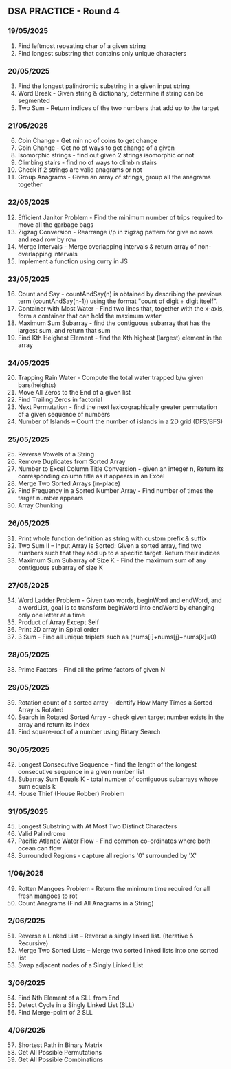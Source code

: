 ## DSA PRACTICE - Round 4

### 19/05/2025
1. Find leftmost repeating char of a given string
2. Find longest substring that contains only unique characters

### 20/05/2025
3. Find the longest palindromic substring in a given input string
4. Word Break - Given string & dictionary, determine if string can be segmented
5. Two Sum - Return indices of the two numbers that add up to the target

### 21/05/2025
6. Coin Change - Get min no of coins to get change
7. Coin Change - Get no of ways to get change of a given
8. Isomorphic strings - find out given 2 strings isomorphic or not
9. Climbing stairs - find no of ways to climb n stairs
10. Check if 2 strings are valid anagrams or not
11. Group Anagrams - Given an array of strings, group all the anagrams together

### 22/05/2025
12. Efficient Janitor Problem - Find the minimum number of trips required to move all the garbage bags
13. Zigzag Conversion - Rearrange i/p in zigzag pattern for give no rows and read row by row
14. Merge Intervals - Merge overlapping intervals & return array of non-overlapping intervals
15. Implement a function using curry in JS

### 23/05/2025
16. Count and Say - countAndSay(n) is obtained by describing the previous term (countAndSay(n-1)) using the format "count of digit + digit itself".
17. Container with Most Water - Find two lines that, together with the x-axis, form a container that can hold the maximum water
18. Maximum Sum Subarray - find the contiguous subarray that has the largest sum, and return that sum
19. Find Kth Heighest Element - find the Kth highest (largest) element in the array

### 24/05/2025
20. Trapping Rain Water - Compute the total water trapped b/w given bars(heights)
21. Move All Zeros to the End of a given list
22. Find Trailing Zeros in factorial
23. Next Permutation - find the next lexicographically greater permutation of a given sequence of numbers
24. Number of Islands – Count the number of islands in a 2D grid (DFS/BFS)

### 25/05/2025
25. Reverse Vowels of a String
26. Remove Duplicates from Sorted Array
27. Number to Excel Column Title Conversion - given an integer n, Return its corresponding column title as it appears in an Excel
28. Merge Two Sorted Arrays (in-place)
29. Find Frequency in a Sorted Number Array - Find number of times the target number appears
30. Array Chunking

### 26/05/2025
31. Print whole function definition as string with custom prefix & suffix
32. Two Sum II – Input Array is Sorted: Given a sorted array, find two numbers such that they add up to a specific target. Return their indices
33. Maximum Sum Subarray of Size K - Find the maximum sum of any contiguous subarray of size K

### 27/05/2025
34. Word Ladder Problem - Given two words, beginWord and endWord, and a wordList, goal is to transform beginWord into endWord by changing only one letter at a time
35. Product of Array Except Self
36. Print 2D array in Spiral order
37. 3 Sum - Find all unique triplets such as (nums[i]+nums[j]+nums[k]=0)

### 28/05/2025
38. Prime Factors - Find all the prime factors of given N

### 29/05/2025
39. Rotation count of a sorted array - Identify How Many Times a Sorted Array is Rotated
40. Search in Rotated Sorted Array - check given target number exists in the array and return its index
41. Find square-root of a number using Binary Search

### 30/05/2025
42. Longest Consecutive Sequence - find the length of the longest consecutive sequence in a given number list
43. Subarray Sum Equals K - total number of contiguous subarrays whose sum equals k
44. House Thief (House Robber) Problem

### 31/05/2025
45. Longest Substring with At Most Two Distinct Characters
46. Valid Palindrome
47. Pacific Atlantic Water Flow - Find common co-ordinates where both ocean can flow
48. Surrounded Regions - capture all regions '0' surrounded by 'X'

### 1/06/2025
49. Rotten Mangoes Problem -  Return the minimum time required for all fresh mangoes to rot
50. Count Anagrams (Find All Anagrams in a String)

### 2/06/2025
51. Reverse a Linked List – Reverse a singly linked list. (Iterative & Recursive)
52. Merge Two Sorted Lists – Merge two sorted linked lists into one sorted list
53. Swap adjacent nodes of a Singly Linked List

### 3/06/2025
54. Find Nth Element of a SLL from End
55. Detect Cycle in a Singly Linked List (SLL)
56. Find Merge-point of 2 SLL

### 4/06/2025
57. Shortest Path in Binary Matrix
58. Get All Possible Permutations
59. Get All Possible Combinations
